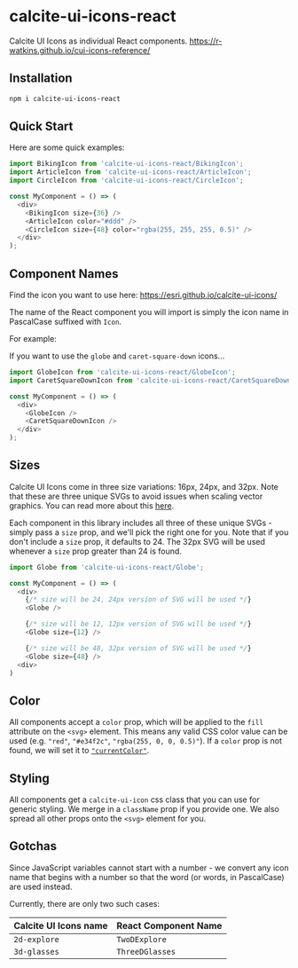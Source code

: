 # calcite-ui-icons-react

Calcite UI Icons as individual React components.
https://r-watkins.github.io/cui-icons-reference/

## Installation

```bash
npm i calcite-ui-icons-react
```

## Quick Start

Here are some quick examples:

```js
import BikingIcon from 'calcite-ui-icons-react/BikingIcon';
import ArticleIcon from 'calcite-ui-icons-react/ArticleIcon';
import CircleIcon from 'calcite-ui-icons-react/CircleIcon';

const MyComponent = () => (
  <div>
    <BikingIcon size={36} />
    <ArticleIcon color="#ddd" />
    <CircleIcon size={48} color="rgba(255, 255, 255, 0.5)" />
  </div>
);
```

## Component Names

Find the icon you want to use here: https://esri.github.io/calcite-ui-icons/

The name of the React component you will import is simply the icon name in PascalCase suffixed with `Icon`.

For example:

If you want to use the `globe` and `caret-square-down` icons...

```js
import GlobeIcon from 'calcite-ui-icons-react/GlobeIcon';
import CaretSquareDownIcon from 'calcite-ui-icons-react/CaretSquareDownIcon';

const MyComponent = () => (
  <div>
    <GlobeIcon />
    <CaretSquareDownIcon />
  </div>
);
```

## Sizes

Calcite UI Icons come in three size variations: 16px, 24px, and 32px. Note that these are three unique SVGs to avoid issues when scaling vector graphics. You can read more about this [here](https://github.com/Esri/calcite-ui-icons#why-3-sizes).

Each component in this library includes all three of these unique SVGs - simply pass a `size` prop, and we'll pick the right one for you. Note that if you don't include a `size` prop, it defaults to 24. The 32px SVG will be used whenever a `size` prop greater than 24 is found.

```js
import Globe from 'calcite-ui-icons-react/Globe';

const MyComponent = () => (
  <div>
    {/* size will be 24, 24px version of SVG will be used */}
    <Globe />

    {/* size will be 12, 12px version of SVG will be used */}
    <Globe size={12} />

    {/* size will be 48, 32px version of SVG will be used */}
    <Globe size={48} />
  <div>
)
```

## Color

All components accept a `color` prop, which will be applied to the `fill` attribute on the `<svg>` element. This means any valid CSS color value can be used (e.g. `"red"`, `"#e34f2c"`, `"rgba(255, 0, 0, 0.5)"`). If a `color` prop is not found, we will set it to [`"currentColor"`](https://developer.mozilla.org/en-US/docs/Web/CSS/color_value#currentColor).

## Styling

All components get a `calcite-ui-icon` css class that you can use for generic styling. We merge in a `className` prop if you provide one. We also spread all other props onto the `<svg>` element for you.

## Gotchas

Since JavaScript variables cannot start with a number - we convert any icon name that begins with a number so that the word (or words, in PascalCase) are used instead.

Currently, there are only two such cases:

| Calcite UI Icons name | React Component Name |
| --------------------- | -------------------- |
| `2d-explore`          | `TwoDExplore`        |
| `3d-glasses`          | `ThreeDGlasses`      |
